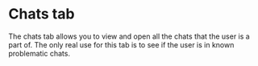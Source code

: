 # Chats tab

The chats tab allows you to view and open all the chats that the user is a part of. The only real use for this tab is to see if the user is in known problematic chats.
